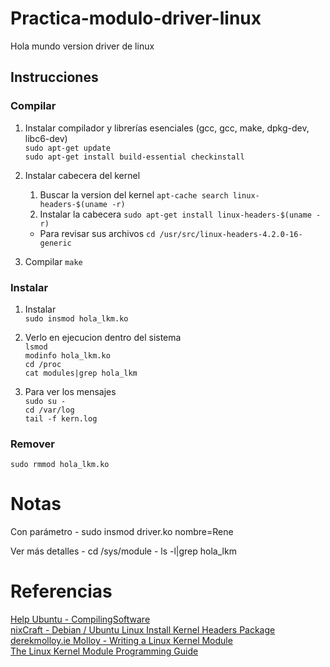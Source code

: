 # Practica-modulo-driver-linux
Hola mundo version driver de linux

## Instrucciones
### Compilar

1. Instalar compilador y librerías esenciales (gcc, gcc, make, dpkg-dev, libc6-dev)<br>
    ```sudo apt-get update```<br>
    ```sudo apt-get install build-essential checkinstall```<br>

2. Instalar cabecera del kernel
    1. Buscar la version del kernel
        ```apt-cache search linux-headers-$(uname -r)```<br>
    2. Instalar la cabecera
        ```sudo apt-get install linux-headers-$(uname -r)```<br>
    * Para revisar sus archivos
        ```cd /usr/src/linux-headers-4.2.0-16-generic```<br>

3. Compilar
    ```make```<br>
    
### Instalar

1. Instalar <br>
    ```sudo insmod hola_lkm.ko```<br>

2. Verlo en ejecucion dentro del sistema <br>
```lsmod ```<br>
```modinfo hola_lkm.ko``` <br>
```cd /proc``` <br>
```cat modules|grep hola_lkm``` <br>

3. Para ver los mensajes <br>
```sudo su -```<br>
```cd /var/log```<br>
```tail -f kern.log```<br>

### Remover
    sudo rmmod hola_lkm.ko
    
# Notas
Con parámetro
    - sudo insmod driver.ko nombre=Rene

Ver más detalles
    - cd /sys/module
    - ls -l|grep hola_lkm

# Referencias
[Help Ubuntu - CompilingSoftware](https://help.ubuntu.com/community/CompilingSoftware)<br>
[nixCraft - Debian / Ubuntu Linux Install Kernel Headers Package](http://www.cyberciti.biz/faq/howto-install-kernel-headers-package/)<br>
[derekmolloy.ie Molloy - Writing a Linux Kernel Module](http://derekmolloy.ie/writing-a-linux-kernel-module-part-1-introduction/)<br>
[The Linux Kernel Module Programming Guide](http://www.tldp.org/LDP/lkmpg/2.6/html/lkmpg.html)<br>
